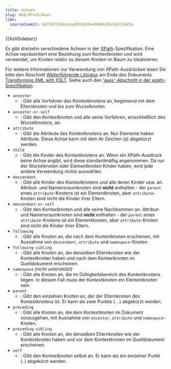 ```yaml
---
title: Achsen
slug: Web/XPath/Axes
l10n:
  sourceCommit: b6f343538eac4a803943b4e99b0c0545b372645a
---
```


{{XsltSidebar}}

Es gibt dreizehn verschiedene Achsen in der [XPath](/de/docs/Web/XPath)-Spezifikation. Eine Achse repräsentiert eine Beziehung zum Kontextknoten und wird verwendet, um Knoten relativ zu diesem Knoten im Baum zu lokalisieren.

Für weitere Informationen zur Verwendung von XPath-Ausdrücken lesen Sie bitte den Abschnitt [Weiterführende Literatur](/de/docs/Web/XSLT/Transforming_XML_with_XSLT#for_further_reading) am Ende des Dokuments [Transforming XML with XSLT](/de/docs/Web/XSLT/Transforming_XML_with_XSLT). Siehe auch den ['axes'-Abschnitt in der xpath-Spezifikation](https://www.w3.org/TR/xpath-30/#axes).

- `ancestor`
  - : Gibt alle Vorfahren des Kontextknotens an, beginnend mit dem Elternknoten und bis zum Wurzelknoten.
- `ancestor-or-self`
  - : Gibt den Kontextknoten und alle seine Vorfahren, einschließlich des Wurzelknotens, an.
- `attribute`
  - : Gibt die Attribute des Kontextknotens an. Nur Elemente haben Attribute. Diese Achse kann mit dem At-Zeichen (`@`) abgekürzt werden.
- `child`
  - : Gibt die Kinder des Kontextknotens an. Wenn ein XPath-Ausdruck keine Achse angibt, wird diese standardmäßig angenommen. Da nur der Wurzelknoten oder Elementknoten Kinder haben, wird jede andere Verwendung nichts auswählen.
- `descendant`
  - : Gibt alle Kinder des Kontextknotens und alle deren Kinder usw. an. Attribut- und Namensraumknoten sind **nicht** enthalten - der `parent` eines `attribute`-Knotens ist ein Elementknoten, aber `attribute`-Knoten sind nicht die Kinder ihrer Eltern.
- `descendant-or-self`
  - : Gibt den Kontextknoten und alle seine Nachkommen an. Attribut- und Namensraumknoten sind **nicht** enthalten - der `parent` eines `attribute`-Knotens ist ein Elementknoten, aber `attribute`-Knoten sind nicht die Kinder ihrer Eltern.
- `following`
  - : Gibt alle Knoten an, die nach dem Kontextknoten erscheinen, mit Ausnahme von `descendant`, `attribute` und `namespace`-Knoten.
- `following-sibling`
  - : Gibt alle Knoten an, die denselben Elternknoten wie der Kontextknoten haben und nach dem Kontextknoten im Quelldokument erscheinen.
- `namespace` _(nicht unterstützt)_
  - : Gibt alle Knoten an, die im Gültigkeitsbereich des Kontextknotens liegen. In diesem Fall muss der Kontextknoten ein Elementknoten sein.
- `parent`
  - : Gibt den einzelnen Knoten an, der der Elternknoten des Kontextknotens ist. Er kann als zwei Punkte (`..`) abgekürzt werden.
- `preceding`
  - : Gibt alle Knoten an, die dem Kontextknoten im Dokument vorausgehen, mit Ausnahme von `ancestor`, `attribute` und `namespace`-Knoten.
- `preceding-sibling`
  - : Gibt alle Knoten an, die denselben Elternknoten wie der Kontextknoten haben und vor dem Kontextknoten im Quelldokument erscheinen.
- `self`
  - : Gibt den Kontextknoten selbst an. Er kann als ein einzelner Punkt (`.`) abgekürzt werden.
